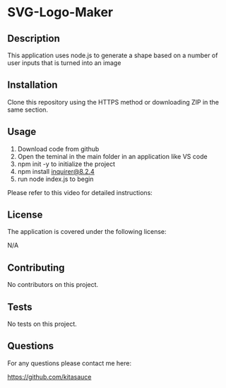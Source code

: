 # SVG-Logo-Maker

## Description 
This application uses node.js to generate a shape based on a number of user inputs that is turned into an image

## Installation 
Clone this repository using the HTTPS method or downloading ZIP in the same section.

## Usage
1. Download code from github
2. Open the teminal in the main folder in an application like VS code 
3. npm init -y to initialize the project 
4. npm install inquirer@8.2.4
5. run node index.js to begin 

Please refer to this video for detailed instructions: 

## License 
The application is covered under the following license:

N/A

## Contributing 
No contributors on this project. 

## Tests
No tests on this project. 

## Questions 
For any questions please contact me here:

https://github.com/kitasauce